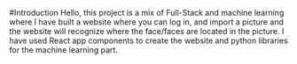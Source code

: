 #Introduction
Hello, this project is a mix of Full-Stack and machine learning where I have built a website where you can log in, and import a picture and the website will recognize where the face/faces are located in the picture.
I have used React app components to create the website and python libraries for the machine learning part.


